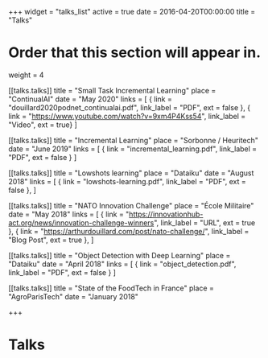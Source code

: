 +++
widget = "talks_list"
active = true
date = 2016-04-20T00:00:00
title = "Talks"

# Order that this section will appear in.
weight = 4

[[talks.talks]]
  title = "Small Task Incremental Learning"
  place = "ContinualAI"
  date = "May 2020"
  links = [
    { link = "douillard2020podnet_continualai.pdf", link_label = "PDF", ext = false },
    { link = "https://www.youtube.com/watch?v=9xm4P4Kss54", link_label = "Video", ext = true}
  ]

[[talks.talks]]
  title = "Incremental Learning"
  place = "Sorbonne / Heuritech"
  date = "June 2019"
  links = [
    { link = "incremental_learning.pdf", link_label = "PDF", ext = false }
  ]

[[talks.talks]]
  title = "Lowshots learning"
  place = "Dataiku"
  date = "August 2018"
  links = [
    { link = "lowshots-learning.pdf", link_label = "PDF", ext = false },
  ]



[[talks.talks]]
  title = "NATO Innovation Challenge"
  place = "École Militaire"
  date = "May 2018"
  links = [
    { link = "https://innovationhub-act.org/news/innovation-challenge-winners", link_label = "URL", ext  = true },
    { link = "https://arthurdouillard.com/post/nato-challenge/", link_label = "Blog Post", ext  = true },
  ]


[[talks.talks]]
  title = "Object Detection with Deep Learning"
  place = "Dataiku"
  date = "April 2018"
  links = [
    { link = "object_detection.pdf", link_label = "PDF", ext = false }
  ]


[[talks.talks]]
  title = "State of the FoodTech in France"
  place = "AgroParisTech"
  date = "January 2018"

+++

# Talks

